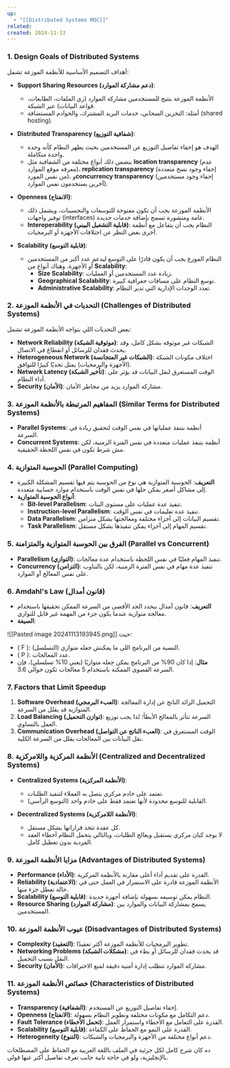 ```yaml
---
up:
  - "[[Distributed Systems MOC]]"
related: 
created: 2024-11-13
---
```

### 1. Design Goals of Distributed Systems
أهداف التصميم الأساسية للأنظمة الموزعة تشمل:
- **Support Sharing Resources (دعم مشاركة الموارد)**:
  - الأنظمة الموزعة بتتيح للمستخدمين مشاركة الموارد (زي الملفات، الطابعات، قواعد البيانات) عبر الشبكة.
  - أمثلة: التخزين السحابي، خدمات البريد المشترك، والخوادم المستضافة (shared hosting).

- **Distributed Transparency (شفافية التوزيع)**:
  - الهدف هو إخفاء تفاصيل التوزيع عن المستخدمين بحيث يظهر النظام كأنه وحدة واحدة متكاملة. 
  - يتضمن ذلك أنواع مختلفة من الشفافية مثل **location transparency** (عدم معرفة موقع الموارد)، **replication transparency** (إخفاء وجود نسخ متعددة من نفس المورد)، و**concurrency transparency** (إخفاء وجود مستخدمين آخرين يستخدمون نفس الموارد).

- **Openness (الانفتاح)**:
  - الأنظمة الموزعة يجب أن تكون مفتوحة للتوسعات والتحسينات، ويشمل ذلك توفير واجهات (interfaces) عامة ومنشورة تسمح بإضافة خدمات جديدة.
  - **Interoperability (قابلية التشغيل البيني)**: النظام يجب أن يتفاعل مع أنظمة أخرى بغض النظر عن اختلافات الأجهزة أو البرمجيات.

- **Scalability (قابلية التوسع)**:
  - النظام الموزع يجب أن يكون قادرًا على التوسع ليدعم عدد أكبر من المستخدمين أو الأجهزة. وهناك أنواع من **Scalability**:
    - **Size Scalability**: زيادة عدد المستخدمين أو العمليات.
    - **Geographical Scalability**: توسع النظام على مسافات جغرافية كبيرة.
    - **Administrative Scalability**: تعدد الوحدات الإدارية التي تدير النظام.

### 2. **التحديات في الأنظمة الموزعة (Challenges of Distributed Systems)**
بعض التحديات اللي بتواجه الأنظمة الموزعة تشمل:
- **Network Reliability (موثوقية الشبكة)**: الشبكات غير موثوقة بشكل كامل، وقد يحدث فقدان للرسائل أو انقطاع في الاتصال.
- **Heterogeneous Network (الشبكات غير المتجانسة)**: اختلاف مكونات الشبكة (الأجهزة والبرمجيات) يمثل تحديًا كبيرًا للتوافق.
- **Network Latency (تأخير الشبكة)**: الوقت المستغرق لنقل البيانات قد يؤثر على أداء النظام.
- **Security (الأمان)**: مشاركة الموارد يزيد من مخاطر الأمان.

### 3. **المفاهيم المرتبطة بالأنظمة الموزعة (Similar Terms for Distributed Systems)**
- **Parallel Systems**: أنظمة بتنفذ عملياتها في نفس الوقت لتحقيق زيادة في السرعة.
- **Concurrent Systems**: أنظمة بتنفذ عمليات متعددة في نفس الفترة الزمنية، لكن مش شرط تكون في نفس اللحظة الحقيقية.

### 4. **الحوسبة المتوازية (Parallel Computing)**
- **التعريف**: الحوسبة المتوازية هي نوع من الحوسبة يتم فيها تقسيم المشكلة الكبيرة إلى مشاكل أصغر يمكن حلها في نفس الوقت باستخدام موارد حسابية متعددة.
- **أنواع الحوسبة المتوازية**:
  - **Bit-level Parallelism**: تنفيذ عدة عمليات على مستوى البتات.
  - **Instruction-level Parallelism**: تنفيذ عدة تعليمات في نفس الوقت.
  - **Data Parallelism**: تقسيم البيانات إلى أجزاء مختلفة ومعالجتها بشكل متزامن.
  - **Task Parallelism**: تقسيم المهام إلى أجزاء يمكن تنفيذها بشكل مستقل.

### 5. **الفرق بين الحوسبة المتوازية والمتزامنة (Parallel vs Concurrent)**
- **Parallelism (التوازي)**: تنفيذ المهام فعليًا في نفس اللحظة باستخدام عدة معالجات.
- **Concurrency (التزامن)**: تنفيذ عدة مهام في نفس الفترة الزمنية، لكن بالتناوب على نفس المعالج أو الموارد.

### 6. **Amdahl's Law (قانون أمدال)**
- **التعريف**: قانون أمدال بيحدد الحد الأقصى من السرعة الممكن تحقيقها باستخدام معالجة متوازية عندما يكون جزء من المهمة غير قابل للتوازي.
- **الصيغة**:

![[Pasted image 20241113193945.png]]
  حيث:
  - \( F \): النسبة من البرنامج اللي ما يمكنش جعله متوازي (التسلسل).
  - \( P \): عدد المعالجات.
- **مثال**: إذا كان 90% من البرنامج يمكن جعله متوازيًا (يعني 10% تسلسلي)، فإن السرعة القصوى الممكنة باستخدام 5 معالجات تكون حوالي 3.6.

### 7. Factors that Limit Speedup
1. **Software Overhead (العبء البرمجي)**: التحميل الزائد الناتج عن إدارة المعالجة المتوازية قد يقلل من السرعة.
2. **Load Balancing (توازن التحميل)**: السرعة تتأثر بالمعالج الأبطأ؛ لذا يجب توزيع العمل بالتساوي.
3. **Communication Overhead (العبء الناتج عن التواصل)**: الوقت المستغرق في نقل البيانات بين المعالجات يقلل من السرعة الكلية.

### 8. **الأنظمة المركزية واللامركزية (Centralized and Decentralized Systems)**
- **Centralized Systems (الأنظمة المركزية)**:
  - تعتمد على خادم مركزي يتصل به العملاء لتنفيذ الطلبات.
  - القابلية للتوسع محدودة لأنها تعتمد فقط على خادم واحد (التوسع الرأسي).

- **Decentralized Systems (الأنظمة اللامركزية)**:
  - كل عقدة تتخذ قراراتها بشكل مستقل.
  - لا يوجد كيان مركزي يستقبل ويعالج الطلبات، وبالتالي يتحمل النظام أخطاء العقد الفردية بدون تعطيل كامل.

### 9. **مزايا الأنظمة الموزعة (Advantages of Distributed Systems)**
- **Performance (الأداء)**: القدرة على تقديم أداء أعلى مقارنة بالأنظمة المركزية.
- **Reliability (الاعتمادية)**: الأنظمة الموزعة قادرة على الاستمرار في العمل حتى في حالة تعطل جزء منها.
- **Scalability (قابلية التوسع)**: النظام يمكن توسيعه بسهولة بإضافة أجهزة جديدة.
- **Resource Sharing (مشاركة الموارد)**: يسمح بمشاركة البيانات والموارد بين المستخدمين.

### 10. **عيوب الأنظمة الموزعة (Disadvantages of Distributed Systems)**
- **Complexity (التعقيد)**: تطوير البرمجيات للأنظمة الموزعة أكثر تعقيدًا.
- **Networking Problems (مشكلات الشبكة)**: قد يحدث فقدان للرسائل أو بطء في النقل بسبب التحميل.
- **Security (الأمان)**: مشاركة الموارد تتطلب إدارة أمنية دقيقة لمنع الاختراقات.

### 11. **خصائص الأنظمة الموزعة (Characteristics of Distributed Systems)**
- **Transparency (الشفافية)**: إخفاء تفاصيل التوزيع عن المستخدم.
- **Openness (الانفتاح)**: دعم التكامل مع مكونات مختلفة وتطوير النظام بسهولة.
- **Fault Tolerance (تحمل الأخطاء)**: القدرة على التعامل مع الأخطاء واستمرار العمل.
- **Scalability (قابلية التوسع)**: القدرة على النمو مع الحفاظ على الكفاءة.
- **Heterogeneity (التنوع)**: دعم أنواع مختلفة من الأجهزة والبرمجيات والشبكات.

ده كان شرح كامل لكل جزئية في الملف باللغة العربية مع الحفاظ على المصطلحات بالإنجليزية، ولو في حاجة تانية حابب تعرف تفاصيل أكتر عنها قولي.